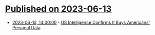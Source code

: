 # [Published on 2023-06-13](index.md)

* [2023-06-13, 14:00:00](https://yro.slashdot.org/story/23/06/13/1212205/us-intelligence-confirms-it-buys-americans-personal-data?utm_source=rss1.0mainlinkanon&utm_medium=feed) - [US Intelligence Confirms It Buys Americans' Personal Data](https://yro.slashdot.org/story/23/06/13/1212205/us-intelligence-confirms-it-buys-americans-personal-data?utm_source=rss1.0mainlinkanon&utm_medium=feed)
